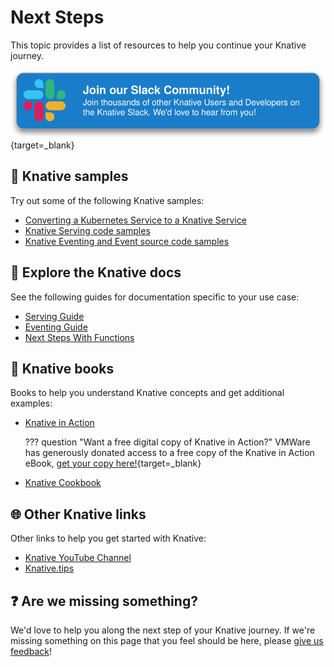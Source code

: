 # Next Steps

This topic provides a list of resources to help you continue your Knative journey.

[![Knative Slack Link](images/slack-button.svg)](https://slack.knative.dev/){target=_blank}

## :test_tube: Knative samples

Try out some of the following Knative samples:

- [Converting a Kubernetes Service to a Knative Service](../serving/convert-deployment-to-knative-service.md)
- [Knative Serving code samples](../samples/serving.md)
- [Knative Eventing and Event source code samples](../samples/eventing.md)

## :page_with_curl: Explore the Knative docs

See the following guides for documentation specific to your use case:

- [Serving Guide](../serving/README.md)
- [Eventing Guide](../eventing/README.md)
- [Next Steps With Functions](../function-next-steps/)

## :book: Knative books

Books to help you understand Knative concepts and get additional examples:

- [Knative in Action](https://www.manning.com/books/knative-in-action)

    ??? question "Want a free digital copy of Knative in Action?"
        VMWare has generously donated access to a free copy of the Knative in Action eBook, [get your copy here!](https://tanzu.vmware.com/content/ebooks/knative-in-action){target=_blank}

- [Knative Cookbook](https://www.oreilly.com/library/view/knative-cookbook/9781492061182/)

## :globe_with_meridians: Other Knative links

Other links to help you get started with Knative:

- [Knative YouTube Channel](https://www.youtube.com/channel/UCq7cipu-A1UHOkZ9fls1N8A)
- [Knative.tips](https://knative.tips/)

## :question: Are we missing something?

We'd love to help you along the next step of your Knative journey. If we're missing something on this page that you feel should be here, please [give us feedback](https://forms.gle/Ab44BUBowmnnJsdW9)!
